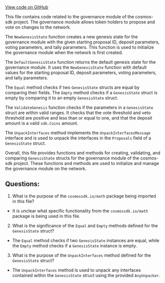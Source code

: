 [View code on GitHub](https://github.com/cosmos/cosmos-sdk/blob/main/x/gov/types/v1beta1/genesis.go)

This file contains code related to the governance module of the cosmos-sdk project. The governance module allows token holders to propose and vote on changes to the network. 

The `NewGenesisState` function creates a new genesis state for the governance module with the given starting proposal ID, deposit parameters, voting parameters, and tally parameters. This function is used to initialize the governance module when the network is first created.

The `DefaultGenesisState` function returns the default genesis state for the governance module. It uses the `NewGenesisState` function with default values for the starting proposal ID, deposit parameters, voting parameters, and tally parameters.

The `Equal` method checks if two `GenesisState` structs are equal by comparing their fields. The `Empty` method checks if a `GenesisState` struct is empty by comparing it to an empty `GenesisState` struct.

The `ValidateGenesis` function checks if the parameters in a `GenesisState` struct are within valid ranges. It checks that the vote threshold and veto threshold are positive and less than or equal to one, and that the deposit amount is a valid `sdk.Coins` amount.

The `UnpackInterfaces` method implements the `UnpackInterfacesMessage` interface and is used to unpack the interfaces in the `Proposals` field of a `GenesisState` struct. 

Overall, this file provides functions and methods for creating, validating, and comparing `GenesisState` structs for the governance module of the cosmos-sdk project. These functions and methods are used to initialize and manage the governance module on the network.
## Questions: 
 1. What is the purpose of the `cosmossdk.io/math` package being imported in this file?
- It is unclear what specific functionality from the `cosmossdk.io/math` package is being used in this file.

2. What is the significance of the `Equal` and `Empty` methods defined for the `GenesisState` struct?
- The `Equal` method checks if two `GenesisState` instances are equal, while the `Empty` method checks if a `GenesisState` instance is empty.

3. What is the purpose of the `UnpackInterfaces` method defined for the `GenesisState` struct?
- The `UnpackInterfaces` method is used to unpack any interfaces contained within the `GenesisState` struct using the provided `AnyUnpacker`.